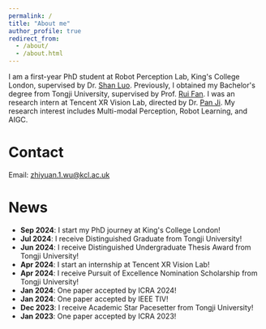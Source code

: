 ```yaml
---
permalink: /
title: "About me"
author_profile: true
redirect_from: 
  - /about/
  - /about.html
---
```


I am a first-year PhD student at Robot Perception Lab, King's College London, supervised by Dr. [Shan Luo](https://shanluo.github.io/). Previously, I obtained my Bachelor's degree from Tongji University, supervised by Prof. [Rui Fan](https://www.ruirangerfan.com/). I was an research intern at Tencent XR Vision Lab, directed by Dr. [Pan Ji](https://panji530.github.io/). My research interest includes Multi-modal Perception, Robot Learning, and AIGC. 

Contact
======
Email: [zhiyuan.1.wu@kcl.ac.uk](zhiyuan.1.wu@kcl.ac.uk)

News
======
* **Sep 2024**: I start my PhD journey at King's College London!
* **Jul 2024**: I receive Distinguished Graduate from Tongji University! 
* **Jun 2024**: I receive Distinguished Undergraduate Thesis Award from Tongji University!
* **Apr 2024**: I start an internship at Tencent XR Vision Lab! 
* **Apr 2024**: I receive Pursuit of Excellence Nomination Scholarship from Tongji University!
* **Jan 2024**: One paper accepted by ICRA 2024! 
* **Jan 2024**: One paper accepted by IEEE TIV! 
* **Dec 2023**: I receive Academic Star Pacesetter from Tongji University!
* **Jan 2023**: One paper accepted by ICRA 2023!
